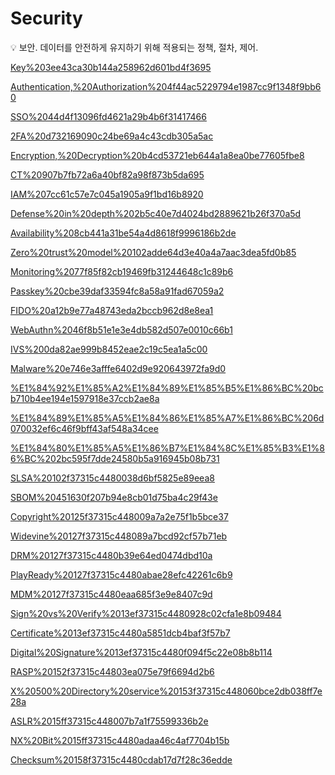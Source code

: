 # Security

<aside>
💡 보안.
데이터를 안전하게 유지하기 위해 적용되는 정책, 절차, 제어.

</aside>

[Key%203ee43ca30b144a258962d601bd4f3695](Key%203ee43ca30b144a258962d601bd4f3695)

[Authentication,%20Authorization%204f44ac5229794e1987cc9f1348f9bb60](Authentication,%20Authorization%204f44ac5229794e1987cc9f1348f9bb60)

[SSO%2044d4f13096fd4621a29b4b6f31417466](SSO%2044d4f13096fd4621a29b4b6f31417466)

[2FA%20d732169090c24be69a4c43cdb305a5ac](2FA%20d732169090c24be69a4c43cdb305a5ac)

[Encryption,%20Decryption%20b4cd53721eb644a1a8ea0be77605fbe8](Encryption,%20Decryption%20b4cd53721eb644a1a8ea0be77605fbe8)

[CT%20907b7fb72a6a40bf82a98f873b5da695](CT%20907b7fb72a6a40bf82a98f873b5da695)

[IAM%207cc61c57e7c045a1905a9f1bd16b8920](IAM%207cc61c57e7c045a1905a9f1bd16b8920)

[Defense%20in%20depth%202b5c40e7d4024bd2889621b26f370a5d](Defense%20in%20depth%202b5c40e7d4024bd2889621b26f370a5d)

[Availability%208cb441a31be54a4d8618f9996186b2de](Availability%208cb441a31be54a4d8618f9996186b2de)

[Zero%20trust%20model%20102adde64d3e40a4a7aac3dea5fd0b85](Zero%20trust%20model%20102adde64d3e40a4a7aac3dea5fd0b85)

[Monitoring%2077f85f82cb19469fb31244648c1c89b6](Monitoring%2077f85f82cb19469fb31244648c1c89b6)

[Passkey%20cbe39daf33594fc8a58a91fad67059a2](Passkey%20cbe39daf33594fc8a58a91fad67059a2)

[FIDO%20a12b9e77a48743eda2bccb962d8e8ea1](FIDO%20a12b9e77a48743eda2bccb962d8e8ea1)

[WebAuthn%2046f8b51e1e3e4db582d507e0010c66b1](WebAuthn%2046f8b51e1e3e4db582d507e0010c66b1)

[IVS%200da82ae999b8452eae2c19c5ea1a5c00](IVS%200da82ae999b8452eae2c19c5ea1a5c00)

[Malware%20e746e3afffe6402d9e920643972fa9d0](Malware%20e746e3afffe6402d9e920643972fa9d0)

[%E1%84%92%E1%85%A2%E1%84%89%E1%85%B5%E1%86%BC%20bcb710b4ee194e1597918e37ccb2ae8a](%E1%84%92%E1%85%A2%E1%84%89%E1%85%B5%E1%86%BC%20bcb710b4ee194e1597918e37ccb2ae8a)

[%E1%84%89%E1%85%A5%E1%84%86%E1%85%A7%E1%86%BC%206d070032ef6c46f9bff43af548a34cee](%E1%84%89%E1%85%A5%E1%84%86%E1%85%A7%E1%86%BC%206d070032ef6c46f9bff43af548a34cee)

[%E1%84%80%E1%85%A5%E1%86%B7%E1%84%8C%E1%85%B3%E1%86%BC%202bc595f7dde24580b5a916945b08b731](%E1%84%80%E1%85%A5%E1%86%B7%E1%84%8C%E1%85%B3%E1%86%BC%202bc595f7dde24580b5a916945b08b731)

[SLSA%20102f37315c4480038d6bf5825e89eea8](SLSA%20102f37315c4480038d6bf5825e89eea8)

[SBOM%20451630f207b94e8cb01d75ba4c29f43e](SBOM%20451630f207b94e8cb01d75ba4c29f43e)

[Copyright%20125f37315c448009a7a2e75f1b5bce37](Copyright%20125f37315c448009a7a2e75f1b5bce37)

[Widevine%20127f37315c448089a7bcd92cf57b71eb](Widevine%20127f37315c448089a7bcd92cf57b71eb)

[DRM%20127f37315c4480b39e64ed0474dbd10a](DRM%20127f37315c4480b39e64ed0474dbd10a)

[PlayReady%20127f37315c4480abae28efc42261c6b9](PlayReady%20127f37315c4480abae28efc42261c6b9)

[MDM%20127f37315c4480eaa685f3e9e8407c9d](MDM%20127f37315c4480eaa685f3e9e8407c9d)

[Sign%20vs%20Verify%2013ef37315c4480928c02cfa1e8b09484](Sign%20vs%20Verify%2013ef37315c4480928c02cfa1e8b09484)

[Certificate%2013ef37315c4480a5851dcb4baf3f57b7](Certificate%2013ef37315c4480a5851dcb4baf3f57b7)

[Digital%20Signature%2013ef37315c4480f094f5c22e08b8b114](Digital%20Signature%2013ef37315c4480f094f5c22e08b8b114)

[RASP%20152f37315c44803ea075e79f6694d2b6](RASP%20152f37315c44803ea075e79f6694d2b6)

[X%20500%20Directory%20service%20153f37315c448060bce2db038ff7e28a](X%20500%20Directory%20service%20153f37315c448060bce2db038ff7e28a)

[ASLR%2015ff37315c448007b7a1f75599336b2e](ASLR%2015ff37315c448007b7a1f75599336b2e)

[NX%20Bit%2015ff37315c4480adaa46c4af7704b15b](NX%20Bit%2015ff37315c4480adaa46c4af7704b15b)

[Checksum%20158f37315c4480cdab17d7f28c36edde](Checksum%20158f37315c4480cdab17d7f28c36edde)